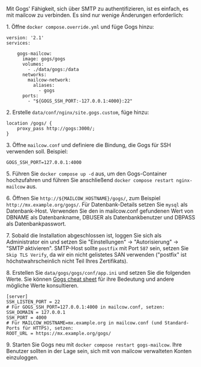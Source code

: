 Mit Gogs' Fähigkeit, sich über SMTP zu authentifizieren, ist es einfach, es mit mailcow zu verbinden. Es sind nur wenige Änderungen erforderlich:

1\. Öffne `docker compose.override.yml` und füge Gogs hinzu:

```
version: '2.1'
services:

    gogs-mailcow:
      image: gogs/gogs
      volumes:
        - ./data/gogs:/data
      networks:
        mailcow-network:
          aliases:
            - gogs
      ports:
        - "${GOGS_SSH_PORT:-127.0.0.1:4000}:22"
```

2\. Erstelle `data/conf/nginx/site.gogs.custom`, füge hinzu:
```
location /gogs/ {
    proxy_pass http://gogs:3000/;
}
```

3\. Öffne `mailcow.conf` und definiere die Bindung, die Gogs für SSH verwenden soll. Beispiel:

```
GOGS_SSH_PORT=127.0.0.1:4000
```

5\. Führen Sie `docker compose up -d` aus, um den Gogs-Container hochzufahren und führen Sie anschließend `docker compose restart nginx-mailcow` aus.

6\. Öffnen Sie `http://${MAILCOW_HOSTNAME}/gogs/`, zum Beispiel `http://mx.example.org/gogs/`. Für Datenbank-Details setzen Sie `mysql` als Datenbank-Host. Verwenden Sie den in mailcow.conf gefundenen Wert von DBNAME als Datenbankname, DBUSER als Datenbankbenutzer und DBPASS als Datenbankpasswort.

7\. Sobald die Installation abgeschlossen ist, loggen Sie sich als Administrator ein und setzen Sie "Einstellungen" -> "Autorisierung" -> "SMTP aktivieren". SMTP-Host sollte `postfix` mit Port `587` sein, setzen Sie `Skip TLS Verify`, da wir ein nicht gelistetes SAN verwenden ("postfix" ist höchstwahrscheinlich nicht Teil Ihres Zertifikats).

8\. Erstellen Sie `data/gogs/gogs/conf/app.ini` und setzen Sie die folgenden Werte. Sie können [Gogs cheat sheet](https://gogs.io/docs/advanced/configuration_cheat_sheet) für ihre Bedeutung und andere mögliche Werte konsultieren.

```
[server]
SSH_LISTEN_PORT = 22
# Für GOGS_SSH_PORT=127.0.0.1:4000 in mailcow.conf, setzen:
SSH_DOMAIN = 127.0.0.1
SSH_PORT = 4000
# Für MAILCOW_HOSTNAME=mx.example.org in mailcow.conf (und Standard-Ports für HTTPS), setzen:
ROOT_URL = https://mx.example.org/gogs/
```

9\. Starten Sie Gogs neu mit `docker compose restart gogs-mailcow`. Ihre Benutzer sollten in der Lage sein, sich mit von mailcow verwalteten Konten einzuloggen.

